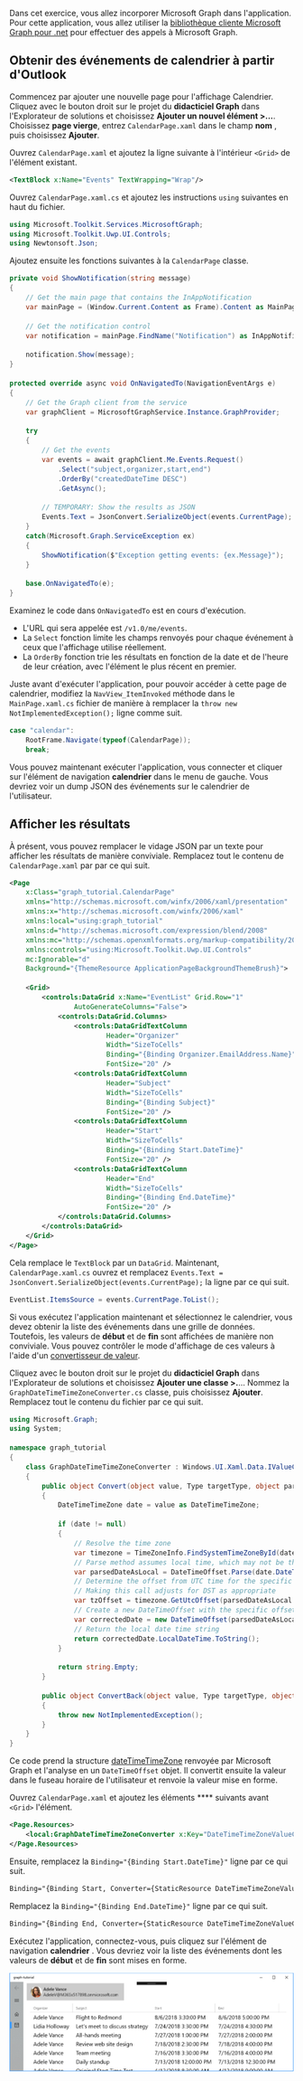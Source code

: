 <!-- markdownlint-disable MD002 MD041 -->

Dans cet exercice, vous allez incorporer Microsoft Graph dans l'application. Pour cette application, vous allez utiliser la [bibliothèque cliente Microsoft Graph pour .net](https://github.com/microsoftgraph/msgraph-sdk-dotnet) pour effectuer des appels à Microsoft Graph.

## <a name="get-calendar-events-from-outlook"></a>Obtenir des événements de calendrier à partir d'Outlook

Commencez par ajouter une nouvelle page pour l'affichage Calendrier. Cliquez avec le bouton droit sur le projet du **didacticiel Graph** dans l'Explorateur de solutions et choisissez **Ajouter un nouvel élément >...**. Choisissez **page vierge**, entrez `CalendarPage.xaml` dans le champ **nom** , puis choisissez **Ajouter**.

Ouvrez `CalendarPage.xaml` et ajoutez la ligne suivante à l'intérieur `<Grid>` de l'élément existant.

```xml
<TextBlock x:Name="Events" TextWrapping="Wrap"/>
```

Ouvrez `CalendarPage.xaml.cs` et ajoutez les instructions `using` suivantes en haut du fichier.

```cs
using Microsoft.Toolkit.Services.MicrosoftGraph;
using Microsoft.Toolkit.Uwp.UI.Controls;
using Newtonsoft.Json;
```

Ajoutez ensuite les fonctions suivantes à la `CalendarPage` classe.

```cs
private void ShowNotification(string message)
{
    // Get the main page that contains the InAppNotification
    var mainPage = (Window.Current.Content as Frame).Content as MainPage;

    // Get the notification control
    var notification = mainPage.FindName("Notification") as InAppNotification;

    notification.Show(message);
}

protected override async void OnNavigatedTo(NavigationEventArgs e)
{
    // Get the Graph client from the service
    var graphClient = MicrosoftGraphService.Instance.GraphProvider;

    try
    {
        // Get the events
        var events = await graphClient.Me.Events.Request()
            .Select("subject,organizer,start,end")
            .OrderBy("createdDateTime DESC")
            .GetAsync();

        // TEMPORARY: Show the results as JSON
        Events.Text = JsonConvert.SerializeObject(events.CurrentPage);
    }
    catch(Microsoft.Graph.ServiceException ex)
    {
        ShowNotification($"Exception getting events: {ex.Message}");
    }

    base.OnNavigatedTo(e);
}
```

Examinez le code dans `OnNavigatedTo` est en cours d'exécution.

- L'URL qui sera appelée est `/v1.0/me/events`.
- La `Select` fonction limite les champs renvoyés pour chaque événement à ceux que l'affichage utilise réellement.
- La `OrderBy` fonction trie les résultats en fonction de la date et de l'heure de leur création, avec l'élément le plus récent en premier.

Juste avant d'exécuter l'application, pour pouvoir accéder à cette page de calendrier, modifiez la `NavView_ItemInvoked` méthode dans le `MainPage.xaml.cs` fichier de manière à remplacer la `throw new NotImplementedException();` ligne comme suit.

```cs
case "calendar":
    RootFrame.Navigate(typeof(CalendarPage));
    break;
```

Vous pouvez maintenant exécuter l'application, vous connecter et cliquer sur l'élément de navigation **calendrier** dans le menu de gauche. Vous devriez voir un dump JSON des événements sur le calendrier de l'utilisateur.

## <a name="display-the-results"></a>Afficher les résultats

À présent, vous pouvez remplacer le vidage JSON par un texte pour afficher les résultats de manière conviviale. Remplacez tout le contenu de `CalendarPage.xaml` par par ce qui suit.

```xml
<Page
    x:Class="graph_tutorial.CalendarPage"
    xmlns="http://schemas.microsoft.com/winfx/2006/xaml/presentation"
    xmlns:x="http://schemas.microsoft.com/winfx/2006/xaml"
    xmlns:local="using:graph_tutorial"
    xmlns:d="http://schemas.microsoft.com/expression/blend/2008"
    xmlns:mc="http://schemas.openxmlformats.org/markup-compatibility/2006"
    xmlns:controls="using:Microsoft.Toolkit.Uwp.UI.Controls"
    mc:Ignorable="d"
    Background="{ThemeResource ApplicationPageBackgroundThemeBrush}">

    <Grid>
        <controls:DataGrid x:Name="EventList" Grid.Row="1"
                AutoGenerateColumns="False">
            <controls:DataGrid.Columns>
                <controls:DataGridTextColumn
                        Header="Organizer"
                        Width="SizeToCells"
                        Binding="{Binding Organizer.EmailAddress.Name}"
                        FontSize="20" />
                <controls:DataGridTextColumn
                        Header="Subject"
                        Width="SizeToCells"
                        Binding="{Binding Subject}"
                        FontSize="20" />
                <controls:DataGridTextColumn
                        Header="Start"
                        Width="SizeToCells"
                        Binding="{Binding Start.DateTime}"
                        FontSize="20" />
                <controls:DataGridTextColumn
                        Header="End"
                        Width="SizeToCells"
                        Binding="{Binding End.DateTime}"
                        FontSize="20" />
            </controls:DataGrid.Columns>
        </controls:DataGrid>
    </Grid>
</Page>
```

Cela remplace le `TextBlock` par un `DataGrid`. Maintenant, `CalendarPage.xaml.cs` ouvrez et remplacez `Events.Text = JsonConvert.SerializeObject(events.CurrentPage);` la ligne par ce qui suit.

```cs
EventList.ItemsSource = events.CurrentPage.ToList();
```

Si vous exécutez l'application maintenant et sélectionnez le calendrier, vous devez obtenir la liste des événements dans une grille de données. Toutefois, les valeurs de **début** et de **fin** sont affichées de manière non conviviale. Vous pouvez contrôler le mode d'affichage de ces valeurs à l'aide d'un [convertisseur de valeur](https://docs.microsoft.com/uwp/api/Windows.UI.Xaml.Data.IValueConverter).

Cliquez avec le bouton droit sur le projet du **didacticiel Graph** dans l'Explorateur de solutions et choisissez **Ajouter une classe >.**... Nommez la `GraphDateTimeTimeZoneConverter.cs` classe, puis choisissez **Ajouter**. Remplacez tout le contenu du fichier par ce qui suit.

```cs
using Microsoft.Graph;
using System;

namespace graph_tutorial
{
    class GraphDateTimeTimeZoneConverter : Windows.UI.Xaml.Data.IValueConverter
    {
        public object Convert(object value, Type targetType, object parameter, string language)
        {
            DateTimeTimeZone date = value as DateTimeTimeZone;

            if (date != null)
            {
                // Resolve the time zone
                var timezone = TimeZoneInfo.FindSystemTimeZoneById(date.TimeZone);
                // Parse method assumes local time, which may not be the case
                var parsedDateAsLocal = DateTimeOffset.Parse(date.DateTime);
                // Determine the offset from UTC time for the specific date
                // Making this call adjusts for DST as appropriate
                var tzOffset = timezone.GetUtcOffset(parsedDateAsLocal.DateTime);
                // Create a new DateTimeOffset with the specific offset from UTC
                var correctedDate = new DateTimeOffset(parsedDateAsLocal.DateTime, tzOffset);
                // Return the local date time string
                return correctedDate.LocalDateTime.ToString();
            }

            return string.Empty;
        }

        public object ConvertBack(object value, Type targetType, object parameter, string language)
        {
            throw new NotImplementedException();
        }
    }
}
```

Ce code prend la structure [dateTimeTimeZone](https://developer.microsoft.com/en-us/graph/docs/api-reference/v1.0/resources/datetimetimezone) renvoyée par Microsoft Graph et l'analyse en un `DateTimeOffset` objet. Il convertit ensuite la valeur dans le fuseau horaire de l'utilisateur et renvoie la valeur mise en forme.

Ouvrez `CalendarPage.xaml` et ajoutez les éléments **** suivants avant `<Grid>` l'élément.

```xml
<Page.Resources>
    <local:GraphDateTimeTimeZoneConverter x:Key="DateTimeTimeZoneValueConverter" />
</Page.Resources>
```

Ensuite, remplacez la `Binding="{Binding Start.DateTime}"` ligne par ce qui suit.

```xml
Binding="{Binding Start, Converter={StaticResource DateTimeTimeZoneValueConverter}}"
```

Remplacez la `Binding="{Binding End.DateTime}"` ligne par ce qui suit.

```xml
Binding="{Binding End, Converter={StaticResource DateTimeTimeZoneValueConverter}}"
```

Exécutez l'application, connectez-vous, puis cliquez sur l'élément de navigation **calendrier** . Vous devriez voir la liste des événements dont les valeurs de **début** et de **fin** sont mises en forme.

![Capture d'écran du tableau des événements](./images/add-msgraph-01.png)
